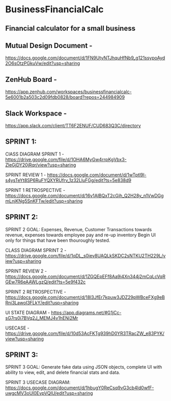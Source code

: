 # BusinessFinancialCalc
Financial calculator for a small business 
--
Mutual Design Document - 
--
https://docs.google.com/document/d/1FN9UtyNTJhquHfNb9_g121ssypoAyd2O6sOtzPGkuVw/edit?usp=sharing

ZenHub Board - 
--
https://app.zenhub.com/workspaces/businessfinancialcalc-5e6001b2a503c2d09fdb0828/board?repos=244984909

Slack Workspace -
--
https://app.slack.com/client/TT6F2ENUF/CUD683Q3C/directory



SPRINT 1:
--

ClASS DIAGRAM SPRINT 1 - https://drive.google.com/file/d/1OHA6MyGw4rrpKgVbx3-ZleGjDY20jRqr/view?usp=sharing


SPRINT REVIEW 1 - https://docs.google.com/document/d/1wTptl9l-s4ysTeYt8SP6RuFYQXYRUfrv_1z32LluFGg/edit?ts=5e838d9


SPRINT 1 RETROSPECTIVE - https://docs.google.com/document/d/16v1AlBQxT2cGih_Q2H28y_n1VwDGgmLnjKNg5SnKFTw/edit?usp=sharing


SPRINT 2:
--
SPRINT 2 GOAL: Expenses, Revenue, Customer Transactions towards revenue, expenses towards employee pay and re-up inventory
Begin UI only for things that have been thouroughly tested. 


CLASS DIAGRAM SPRINT 2 - https://drive.google.com/file/d/1qDL_s0iev8UAQLkSKDC2sNTKU2TH229L/view?usp=sharing


SPRINT REVIEW 2 - https://docs.google.com/document/d/1ZGQEpEFf8Aa9i4Xn344j2mCqLcVqRGEw7R6eAAWLgzQ/edit?ts=5e9f432c


SPRINT 2 RETROSPECTIVE - https://docs.google.com/document/d/18l3JfEr7kpuw3JDZ29pWBceFXg9eBRni3LawoI3FLkY/edit?usp=sharing


UI STATE DIAGRAM - https://app.diagrams.net/#G1jCc-sG7rs0i7BVq2J_MEMJ4v1hENi2Mr

USECASE - https://drive.google.com/file/d/10d53AcFKTg939hD0YR3TRacZW_e83PYK/view?usp=sharing





SPRINT 3:
--
SPRINT 3 GOAL: Generate fake data using JSON objects, complete UI with ability to view, edit, and delete financial stats and data.

SPRINT 3 USECASE DIAGRAM: https://docs.google.com/document/d/1hbugY0ReCsq9vG3cb4Id0wfF-uwgcMV3oUl0EvpVQIU/edit?usp=sharing

